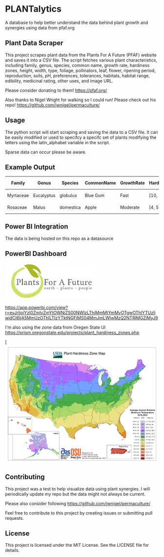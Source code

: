 # PLANTalytics
A database to help better understand the data behind plant growth and synergies using data from pfaf.org

## Plant Data Scraper
This project scrapes plant data from the Plants For A Future (PFAF) website and saves it into a CSV file. The script fetches various plant characteristics, including family, genus, species, common name, growth rate, hardiness zones, height, width, type, foliage, pollinators, leaf, flower, ripening period, reproduction, soils, pH, preferences, tolerances, habitats, habitat range, edibility, medicinal rating, other uses, and image URL.

Please consider donating to them! https://pfaf.org/

Also thanks to Nigel Wright for walking so I could run!
Please check out his repo! 
https://github.com/jwnigel/permaculture/


## Usage

The python script will start scraping and saving the data to a CSV file. It can be easily modified or used to specifcy a specifc set of plants modifying the letters using the latin_alphabet variable in the script.


Sparse data can occur please be aware.

## Example Output

| Family     | Genus   | Species  | CommonName | GrowthRate | HardinessZones | Height | Width | Type       | Foliage  | Pollinators | Leaf    | Flower   | Ripen      | Reproduction | Soils        | pH        | pH_split    | Preferences | Tolerances | Habitats     | HabitatRange            | Edibility | Medicinal | OtherUses | PFAF URL                                           |
|------------|---------|----------|------------|------------|----------------|--------|-------|------------|----------|-------------|---------|----------|------------|--------------|--------------|-----------|-------------|-------------|-------------|--------------|--------------------------|-----------|-----------|-----------|---------------------------------------------------|
| Myrtaceae  | Eucalyptus | globulus | Blue Gum   | Fast       | [10, 11, 12]   | 70     | 40    | Tree       | Evergreen| Bees        | Evergreen | November | December   | Dioecious    | Light, Medium| Acidic    | [5.0, 7.0]  | Sun         | Wind       | Forest      | Australia, Tasmania     | 4         | 3         | 5         | [PFAF Link](https://pfaf.org/user/Plant.aspx?LatinName=Eucalyptus+globulus) |
| Rosaceae   | Malus   | domestica | Apple       | Moderate   | [4, 5, 6, 7, 8]| 20     | 25    | Tree       | Deciduous| Bees        | Spring  | May      | September  | Hermaphrodite| Heavy, Medium| Neutral   | [6.0, 7.5]  | Moist       | Shade      | Orchard     | Europe, Central Asia    | 5         | 4         | 3         | [PFAF Link](https://pfaf.org/user/Plant.aspx?LatinName=Malus+domestica)   |



## Power BI Integration
The data is being hosted on this repo as a datasource

## PowerBI Dashboard
[![Power BI Report](https://github.com/TahriT/PLANTalytics/blob/main/Images/pfaf_logo_bg.jpg?raw=true)](https://app.powerbi.com/view?r=eyJrIjoiYzI0ZmIyZmYtOWNjZS00NWIzLThjMmMtYmMyOTgwOThlYTUzIiwidCI6IjA5MmUzOThlLTIzYTktNGFjMS04MmJmLWIwMzQ2NTRlMGZjMyJ9)

https://app.powerbi.com/view?r=eyJrIjoiYzI0ZmIyZmYtOWNjZS00NWIzLThjMmMtYmMyOTgwOThlYTUzIiwidCI6IjA5MmUzOThlLTIzYTktNGFjMS04MmJmLWIwMzQ2NTRlMGZjMyJ9

I'm also using the zone data from Oregen State UI
https://prism.oregonstate.edu/projects/plant_hardiness_zones.php

[![image](https://github.com/TahriT/PLANTalytics/blob/main/Images/USDA_Hardiness_Map.jpg?raw=true)



## Contributing
This project was a test to help visualize data using plant synergies. I will periodically update my repo but the data might not always be current. 

Please also consider following https://github.com/jwnigel/permaculture/

Feel free to contribute to this project by creating issues or submitting pull requests.

## License
This project is licensed under the MIT License. See the LICENSE file for details.